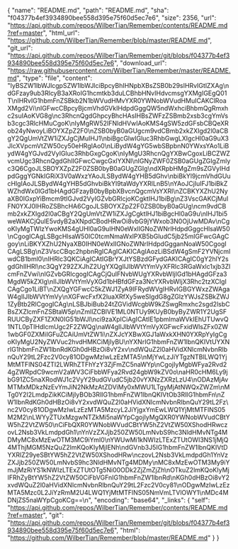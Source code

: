 {
  "name": "README.md",
  "path": "README.md",
  "sha": "f04377b4ef3934890bee558d395e75f60d5ec7e6",
  "size": 2356,
  "url": "https://api.github.com/repos/WilberTian/Remember/contents/README.md?ref=master",
  "html_url": "https://github.com/WilberTian/Remember/blob/master/README.md",
  "git_url": "https://api.github.com/repos/WilberTian/Remember/git/blobs/f04377b4ef3934890bee558d395e75f60d5ec7e6",
  "download_url": "https://raw.githubusercontent.com/WilberTian/Remember/master/README.md",
  "type": "file",
  "content": "IyBSZW1lbWJlcgpSZW1lbWJlciBpcyBhIHNpbXBsZSB0b29sIHRvIGtlZXAg\ndGFzay9ub3RlcyB3aXRoIG1hcmtkb3duLCBhbHNvIHdvcmsgYXMgIGEgQ01T\nIHRvIG1hbmFnZSBkb2N1bWVudHMvYXR0YWNobWVudHMuICAKClRoaXMgd2Vi\nIGFwcCBpcyBjcmVhdGVkIHdpdGggQW5ndWxhciBhbmQgRmxhc2suIAoKVG8g\nc3RhcnQgdGhpcyBhcHAsIHBsZWFzZSBmb2xsb3cgYmVsb3cgc3RlcHMuCgoK\nIyMgRW52IFNldHVwIAoKMS4gSW5zdGFsbCBQeXRob24yNwoyLiBOYXZpZ2F0\nZSB0byB0aGUgcm9vdCBmb2xkZXIgd2l0aCBgY2QgUmVtZW1iZXJgCjMuIHJ1\nbiBgcGlwIGluc3RhbGwgLXIgcHl0aG9uX3JlcXVpcmVtZW50cy50eHRgIAo0\nLiBydW4gYG5wbSBpbnN0YWxsYAo1LiBydW4gYGJvd2VyIGluc3RhbGxgCgoK\nIyMgU3RhcnQgYXBwCgoxLiBCZWZvcmUgc3RhcnQgdGhlIGFwcCwgcGxlYXNl\nIGNyZWF0ZSB0aGUgZGIgZmlyc3Q6CgoJLSBOYXZpZ2F0ZSB0byB0aGUgZGIg\ndXRpbHMgZm9sZGVyIHdpdGggYGNkIGRiX3V0aWxzYAoJLSBydW4gYHB5dGhv\nbiBkYl9jcmVhdGUucHlgIAoJLSBydW4gYHB5dGhvbiBkYl9taWdyYXRlLnB5\nYAoJCjIuIFJ1biBkZWZhdWx0IGd1bHAgdGFzayB0byBpbXBvcnQgcmVsYXRl\nZCBKYXZhU2NyaXB0IGxpYiBmcm9tIGJvd2VyIGZvbGRlcjoKCgktIHJ1biBg\nZ3VscGAKCjMuIFN0YXJ0IHRoZSBhcHA6CgoJLSBOYXZpZ2F0ZSB0byB0aGUg\ncm9vdCBmb2xkZXIgd2l0aCBgY2QgUmVtZW1iZXJgCgktIHJ1biBgcHl0aG9u\nIHJ1bi5weWAKCjQuIE5vdyB2aXNpdCBodHRwOi8vbG9jYWxob3N0OjUwMDAv\nCgoKIyMgTWlzYwoKMS4gUHl0aG9uIHN0eWxlIGNoZWNrIHdpdGggcHlsaW50\nCgogICAgLSBgcHlsaW50IC0tcmNmaWxlPXB5bGludC5jb25mIGFwcGAgCgoy\nLiBKYXZhU2NyaXB0IHN0eWxlIGNoZWNrIHdpdGgganNoaW50CgogICAgLSBg\nZ3VscCBqc2hpbnRgICAgICAKICAgIAozLiBSdW4gSmF2YVNjcmlwdCB1bml0\nIHRlc3QKCiAgICAtIGBrYXJtYSBzdGFydGAKICAgIC0gY2hlY2sgdGhlIHRl\nc3QgY292ZXJhZ2UgYXQgIlJlbWVtYmVyXFRlc3RGaWxlc1xjb3ZlcmFnZVwi\nIGZvbGRlcgogICAgCjQuIFNvbWUgYXRvbWljIGd1bHAgdGFza3MgdW5kZXIg\nIlJlbWVtYmVyXGd1bHBfdGFza3NcYXRvbWljX3Rhc2tzXCIgICAgCgo1LiBT\nZXQgYGFwcC5kZWJ1ZyA9IFRydWVgIHRvIGBGYWxzZWAgaW4gIlJlbWVtYmVy\nXGFwcFxfX2luaXRfXy5weSIgdG8gZGlzYWJsZSBkZWJ1ZyBtb2RlCgogICAg\nLSBJbiBub24tZGVidWcgbW9kZSwgRmxhc2sgd2lsbCBsZXZlcmFnZSBtaW5p\nZmllZCBIVE1ML0NTUy9KUyB0byByZWR1Y2UgSFRUUCByZXF1ZXN0IG51bWJl\nci9zaXplCiAgICAtIE1pbmlmaWVkIEhUTUwvQ1NTL0pTIHdlcmUgc2F2ZWQg\naW4gIlJlbWVtYmVyXGFwcFxidWlsZFx0ZW1wbGF0ZXMiIGFuZCAiUmVtZW1i\nZXJcYXBwXGJ1aWxkXHN0YXRpYyIgCgoKIyMgU2NyZWVuc2hvdHMKCiMjIyBU\nYXNrIG1hbmFnZW1lbnQKIVtUYXNrIG1hbmFnZW1lbnRdKGh0dHBzOi8vY2xv\ndWQuZ2l0aHVidXNlcmNvbnRlbnQuY29tL2Fzc2V0cy81ODgwMzIwLzEzMTA5\nMjYwLzJiYTgzNTBlLWQ1YjMtMTFlNS04ZTI2LWRhZTFhYzY3ZjFmZC5naWYp\nCgojIyMgbWFya2Rvd24gZWRpdC9wcmV2aWV3CiFbbWFya2Rvd24gbW9kZV0o\naHR0cHM6Ly9jbG91ZC5naXRodWJ1c2VyY29udGVudC5jb20vYXNzZXRzLzU4\nODAzMjAvMTMxMDkzNzEvYmJiN2NkMzAtZDViMy0xMWU1LTgyMjAtNWQxZWZm\nMTg0Y2I2LmdpZikKCiMjIyBOb3RlIG1hbmFnZW1lbnQKIVtOb3RlIG1hbmFn\nZW1lbnRdKGh0dHBzOi8vY2xvdWQuZ2l0aHVidXNlcmNvbnRlbnQuY29tL2Fz\nc2V0cy81ODgwMzIwLzEzMTA5MzcyL2JiYjgxYmEwLWQ1YjMtMTFlNS05M2M2\nLWYyZTUxMzgwNTZkMi5naWYpCgojIyMgQXR0YWNobWVudCBtYW5hZ2VtZW50\nCiFbQXR0YWNobWVudCBtYW5hZ2VtZW50XShodHRwczovL2Nsb3VkLmdpdGh1\nYnVzZXJjb250ZW50LmNvbS9hc3NldHMvNTg4MDMyMC8xMzEwOTM3MC9iYmI0\nYWUwMi1kNWIzLTExZTUtOWI3NS1jMjQ4MThjMGM5NzQuZ2lmKQoKIyMjIENh\ndGVnb3J5IG1hbmFnZW1lbnQKIVtDYXRlZ29yeSBtYW5hZ2VtZW50XShodHRw\nczovL2Nsb3VkLmdpdGh1YnVzZXJjb250ZW50LmNvbS9hc3NldHMvNTg4MDMy\nMC8xMzEwOTM3My9iYmJjMzRiYS1kNWIzLTExZTUtOTg5Ni00ODk2ZjZmZjZh\nOTkuZ2lmKQoKIyMjIFRhZyBtYW5hZ2VtZW50CiFbVGFnIG1hbmFnZW1lbnRd\nKGh0dHBzOi8vY2xvdWQuZ2l0aHVidXNlcmNvbnRlbnQuY29tL2Fzc2V0cy81\nODgwMzIwLzEzMTA5Mzc0L2JiYzRmM2U4LWQ1YjMtMTFlNS05NmVmLTVlOWY1\nMDc4MDNjZS5naWYpCgoKCg==\n",
  "encoding": "base64",
  "_links": {
    "self": "https://api.github.com/repos/WilberTian/Remember/contents/README.md?ref=master",
    "git": "https://api.github.com/repos/WilberTian/Remember/git/blobs/f04377b4ef3934890bee558d395e75f60d5ec7e6",
    "html": "https://github.com/WilberTian/Remember/blob/master/README.md"
  }
}
